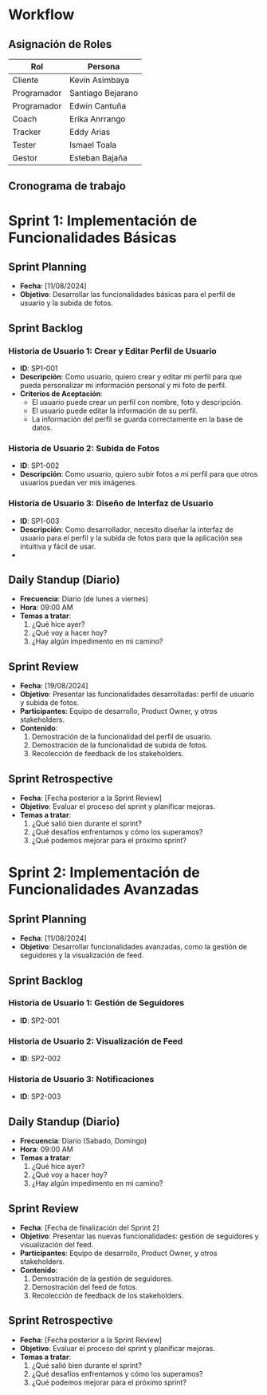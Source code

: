 #  Workflow
## Asignación de Roles 

| Rol          | Persona             |
|--------------|---------------------|
| Cliente      | Kevin Asimbaya      |
| Programador  | Santiago Bejarano   |
| Programador  | Edwin Cantuña       |
| Coach        | Erika Anrrango      |
| Tracker      | Eddy Arias          |
| Tester       | Ismael Toala        |
| Gestor       | Esteban Bajaña      |

## Cronograma de trabajo
# Sprint 1: Implementación de Funcionalidades Básicas

## Sprint Planning
- **Fecha**: [11/08/2024]
- **Objetivo**: Desarrollar las funcionalidades básicas para el perfil de usuario y la subida de fotos.

## Sprint Backlog

### Historia de Usuario 1: Crear y Editar Perfil de Usuario
- **ID**: SP1-001
- **Descripción**: Como usuario, quiero crear y editar mi perfil para que pueda personalizar mi información personal y mi foto de perfil.
- **Criterios de Aceptación**:
  - El usuario puede crear un perfil con nombre, foto y descripción.
  - El usuario puede editar la información de su perfil.
  - La información del perfil se guarda correctamente en la base de datos.

### Historia de Usuario 2: Subida de Fotos
- **ID**: SP1-002
- **Descripción**: Como usuario, quiero subir fotos a mi perfil para que otros usuarios puedan ver mis imágenes.


### Historia de Usuario 3: Diseño de Interfaz de Usuario
- **ID**: SP1-003
- **Descripción**: Como desarrollador, necesito diseñar la interfaz de usuario para el perfil y la subida de fotos para que la aplicación sea intuitiva y fácil de usar.
- 
## Daily Standup (Diario)
- **Frecuencia**: Diario (de lunes a viernes)
- **Hora**: 09:00 AM
- **Temas a tratar**:
  1. ¿Qué hice ayer?
  2. ¿Qué voy a hacer hoy?
  3. ¿Hay algún impedimento en mi camino?

## Sprint Review
- **Fecha**: [19/08/2024]
- **Objetivo**: Presentar las funcionalidades desarrolladas: perfil de usuario y subida de fotos.
- **Participantes**: Equipo de desarrollo, Product Owner, y otros stakeholders.
- **Contenido**:
  1. Demostración de la funcionalidad del perfil de usuario.
  2. Demostración de la funcionalidad de subida de fotos.
  3. Recolección de feedback de los stakeholders.

## Sprint Retrospective
- **Fecha**: [Fecha posterior a la Sprint Review]
- **Objetivo**: Evaluar el proceso del sprint y planificar mejoras.
- **Temas a tratar**:
  1. ¿Qué salió bien durante el sprint?
  2. ¿Qué desafíos enfrentamos y cómo los superamos?
  3. ¿Qué podemos mejorar para el próximo sprint?

# Sprint 2: Implementación de Funcionalidades Avanzadas

## Sprint Planning
- **Fecha**: [11/08/2024]
- **Objetivo**: Desarrollar funcionalidades avanzadas, como la gestión de seguidores y la visualización de feed.

## Sprint Backlog

### Historia de Usuario 1: Gestión de Seguidores
- **ID**: SP2-001



### Historia de Usuario 2: Visualización de Feed
- **ID**: SP2-002



### Historia de Usuario 3: Notificaciones
- **ID**: SP2-003



## Daily Standup (Diario)
- **Frecuencia**: Diario (Sabado, Domingo)
- **Hora**: 09:00 AM
- **Temas a tratar**:
  1. ¿Qué hice ayer?
  2. ¿Qué voy a hacer hoy?
  3. ¿Hay algún impedimento en mi camino?

## Sprint Review
- **Fecha**: [Fecha de finalización del Sprint 2]
- **Objetivo**: Presentar las nuevas funcionalidades: gestión de seguidores y visualización del feed.
- **Participantes**: Equipo de desarrollo, Product Owner, y otros stakeholders.
- **Contenido**:
  1. Demostración de la gestión de seguidores.
  2. Demostración del feed de fotos.
  3. Recolección de feedback de los stakeholders.

## Sprint Retrospective
- **Fecha**: [Fecha posterior a la Sprint Review]
- **Objetivo**: Evaluar el proceso del sprint y planificar mejoras.
- **Temas a tratar**:
  1. ¿Qué salió bien durante el sprint?
  2. ¿Qué desafíos enfrentamos y cómo los superamos?
  3. ¿Qué podemos mejorar para el próximo sprint?

